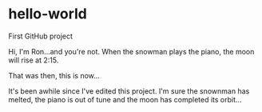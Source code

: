 # hello-world
First GitHub project

Hi, I'm Ron...and you're not.
When the snowman plays the piano, the moon will rise at 2:15.

That was then, this is now...

It's been awhile since I've edited this project.
I'm sure the snownman has melted, the piano is out of
tune and the moon has completed its orbit...

